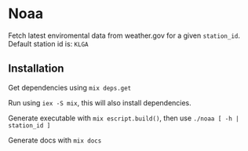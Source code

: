 # Noaa

Fetch latest enviromental data from weather.gov for a given `station_id`. Default station id is: `KLGA`

## Installation

Get dependencies using `mix deps.get`

Run using `iex -S mix`, this will also install dependencies.

Generate executable with `mix escript.build()`, then use `./noaa [ -h | station_id ]`

Generate docs with `mix docs`

